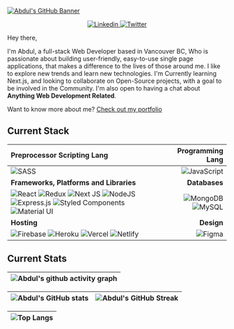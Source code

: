 [![Abdul's GitHub Banner](./assets/GithubBanner.png)](https://abdulfarhan.com)

<p align="center">
  <a href="https://www.linkedin.com/in/abdul-farhan/">
    <img src="https://img.shields.io/badge/abdul_farhan-%230077B5.svg?style=for-the-badge&logo=linkedin&logoColor=white" alt="Linkedin" />
 </a>
<a href="https://twitter.com/F__Abdul">
    <img src="https://img.shields.io/badge/-@F__Abdul-%231DA1F2.svg?style=for-the-badge&logo=Twitter&logoColor=white" alt="Twitter" />
 </a>

Hey there,

I'm Abdul, a full-stack Web Developer based in Vancouver BC, Who is passionate about building user-friendly, easy-to-use single page applications, that makes a difference to the lives of those around me. I like to explore new trends and learn new technologies. I'm Currently learning Next.js, and looking to collaborate on Open-Source projects, with a goal to be involved in the Community. I'm also open to having a chat about **Anything Web Development Related**.

Want to know more about me? [Check out my portfolio](https://www.abdulfarhan.com)

## Current Stack

| Preprocessor Scripting Lang | Programming Lang |
| :--- | ---: |
| ![SASS](https://img.shields.io/badge/SASS-hotpink.svg?style=for-the-badge&logo=SASS&logoColor=white) | ![JavaScript](https://img.shields.io/badge/javascript-%23323330.svg?style=for-the-badge&logo=javascript&logoColor=%23F7DF1E)
| **Frameworks, Platforms and Libraries** | **Databases** |
| ![React](https://img.shields.io/badge/react-%2320232a.svg?style=for-the-badge&logo=react&logoColor=%2361DAFB) ![Redux](https://img.shields.io/badge/redux-%23593d88.svg?style=for-the-badge&logo=redux&logoColor=white) ![Next JS](https://img.shields.io/badge/Next-black?style=for-the-badge&logo=next.js&logoColor=white) ![NodeJS](https://img.shields.io/badge/node.js-6DA55F?style=for-the-badge&logo=node.js&logoColor=white) ![Express.js](https://img.shields.io/badge/express.js-%23404d59.svg?style=for-the-badge&logo=express&logoColor=%2361DAFB) ![Styled Components](https://img.shields.io/badge/styled--components-DB7093?style=for-the-badge&logo=styled-components&logoColor=white) ![Material UI](https://img.shields.io/badge/materialui-%230081CB.svg?style=for-the-badge&logo=material-ui&logoColor=white) | ![MongoDB](https://img.shields.io/badge/MongoDB-%234ea94b.svg?style=for-the-badge&logo=mongodb&logoColor=white) ![MySQL](https://img.shields.io/badge/mysql-%2300f.svg?style=for-the-badge&logo=mysql&logoColor=white) |
| **Hosting** | **Design**|
| ![Firebase](https://img.shields.io/badge/firebase-%23039BE5.svg?style=for-the-badge&logo=firebase) ![Heroku](https://img.shields.io/badge/heroku-%23430098.svg?style=for-the-badge&logo=heroku&logoColor=white) ![Vercel](https://img.shields.io/badge/vercel-%23000000.svg?style=for-the-badge&logo=vercel&logoColor=white) ![Netlify](https://img.shields.io/badge/netlify-%23000000.svg?style=for-the-badge&logo=netlify&logoColor=#00C7B7) | ![Figma](https://img.shields.io/badge/figma-%23F24E1E.svg?style=for-the-badge&logo=figma&logoColor=white) |

## Current Stats

|   ![Abdul's github activity graph](https://github-readme-activity-graph.cyclic.app/graph?username=fabdul88&theme=rogue)
| :---: |

| ![Abdul's GitHub stats](https://github-readme-stats.vercel.app/api?username=fabdul88&show_icons=true&theme=city_lights) | ![Abdul's GitHub Streak](https://github-readme-streak-stats.herokuapp.com/?user=fabdul88&theme=city-lights) |
| :---: | :---: |

| ![Top Langs](https://github-readme-stats.vercel.app/api/top-langs/?username=fabdul88&theme=city_lights) |
| :---: |
